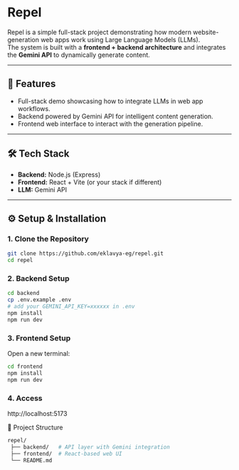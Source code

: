 # Repel

Repel is a simple full-stack project demonstrating how modern website-generation web apps work using Large Language Models (LLMs).  
The system is built with a **frontend + backend architecture** and integrates the **Gemini API** to dynamically generate content.

---

## 🚀 Features
- Full-stack demo showcasing how to integrate LLMs in web app workflows.  
- Backend powered by Gemini API for intelligent content generation.  
- Frontend web interface to interact with the generation pipeline.  

---

## 🛠️ Tech Stack
- **Backend:** Node.js (Express)  
- **Frontend:** React + Vite (or your stack if different)  
- **LLM:** Gemini API  

---

## ⚙️ Setup & Installation

### 1. Clone the Repository
```bash
git clone https://github.com/eklavya-eg/repel.git
cd repel
```

### 2. Backend Setup
```bash
cd backend
cp .env.example .env
# add your GEMINI_API_KEY=xxxxxx in .env
npm install
npm run dev
```

### 3. Frontend Setup
Open a new terminal:
```bash
cd frontend
npm install
npm run dev
```

### 4. Access
http://localhost:5173

📂 Project Structure
```bash
repel/
 ├── backend/   # API layer with Gemini integration
 ├── frontend/  # React-based web UI
 └── README.md
```
